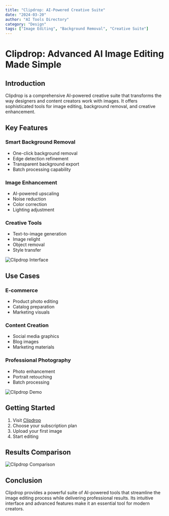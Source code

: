 ```yaml
---
title: "Clipdrop: AI-Powered Creative Suite"
date: "2024-03-20"
author: "AI Tools Directory"
category: "Design"
tags: ["Image Editing", "Background Removal", "Creative Suite"]
---
```


# Clipdrop: Advanced AI Image Editing Made Simple

## Introduction

Clipdrop is a comprehensive AI-powered creative suite that transforms the way designers and content creators work with images. It offers sophisticated tools for image editing, background removal, and creative enhancement.

## Key Features

### Smart Background Removal
- One-click background removal
- Edge detection refinement
- Transparent background export
- Batch processing capability

### Image Enhancement
- AI-powered upscaling
- Noise reduction
- Color correction
- Lighting adjustment

### Creative Tools
- Text-to-image generation
- Image relight
- Object removal
- Style transfer

![Clipdrop Interface](/imgs/clipdrop/interface.jpg)

## Use Cases

### E-commerce
- Product photo editing
- Catalog preparation
- Marketing visuals

### Content Creation
- Social media graphics
- Blog images
- Marketing materials

### Professional Photography
- Photo enhancement
- Portrait retouching
- Batch processing

![Clipdrop Demo](/imgs/clipdrop/demo.jpg)

## Getting Started

1. Visit [Clipdrop](https://clipdrop.co)
2. Choose your subscription plan
3. Upload your first image
4. Start editing

## Results Comparison

![Clipdrop Comparison](/imgs/clipdrop/comparison.jpg)

## Conclusion

Clipdrop provides a powerful suite of AI-powered tools that streamline the image editing process while delivering professional results. Its intuitive interface and advanced features make it an essential tool for modern creators. 